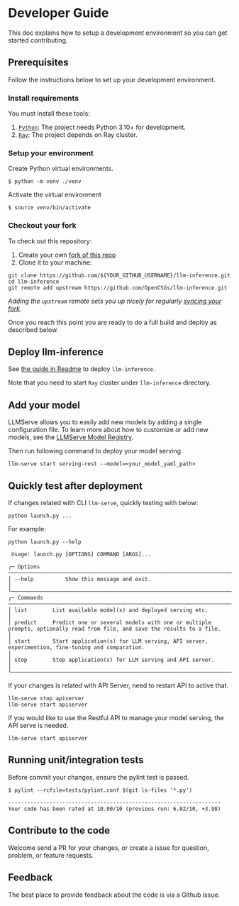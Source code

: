 # Developer Guide

This doc explains how to setup a development environment so you can get started contributing.

## Prerequisites

Follow the instructions below to set up your development environment. 

### Install requirements

You must install these tools:

1. [`Python`](https://www.python.org/downloads/): The project needs Python 3.10+ for development.
1. [`Ray`](https://docs.ray.io/en/master/ray-overview/installation.html): The project depends on Ray cluster.

### Setup your environment

Create Python virtual environments.
```
$ python -m venv ./venv
```

Activate the virtual environment
```
$ source venv/bin/activate
```

### Checkout your fork

To check out this repository:

1. Create your own
   [fork of this repo](https://help.github.com/articles/fork-a-repo/)
1. Clone it to your machine:

```shell
git clone https://github.com/${YOUR_GITHUB_USERNAME}/llm-inference.git
cd llm-inference
git remote add upstream https://github.com/OpenCSGs/llm-inference.git
```

_Adding the `upstream` remote sets you up nicely for regularly
[syncing your fork](https://help.github.com/articles/syncing-a-fork/)._

Once you reach this point you are ready to do a full build and deploy as
described below.

## Deploy llm-inference

See [the guide in Readme](https://github.com/OpenCSGs/llm-inference/blob/main/README.md#getting-started) to deploy `llm-inference`.

Note that you need to start `Ray` cluster under `llm-inference` directory.

## Add your model

LLMServe allows you to easily add new models by adding a single configuration file.
To learn more about how to customize or add new models, see the [LLMServe Model Registry](./models/README.md).

Then run following command to deploy your model serving.
```
llm-serve start serving-rest --model=<your_model_yaml_path>
```


## Quickly test after deployment

If changes related with CLI `llm-serve`, quickly testing with below:

```
python launch.py ...
```

For example:
```
python launch.py --help

 Usage: launch.py [OPTIONS] COMMAND [ARGS]...

╭─ Options ──────────────────────────────────────────────────────────────────────────────────────────────────────────────────────────────────────────────────────────╮
│ --help          Show this message and exit.                                                                                                                        │
╰────────────────────────────────────────────────────────────────────────────────────────────────────────────────────────────────────────────────────────────────────╯
╭─ Commands ─────────────────────────────────────────────────────────────────────────────────────────────────────────────────────────────────────────────────────────╮
│ list        List available model(s) and deployed serving etc.                                                                                                      │
│ predict     Predict one or several models with one or multiple prompts, optionally read from file, and save the results to a file.                                 │
│ start       Start application(s) for LLM serving, API server, experimention, fine-tuning and comparation.                                                          │
│ stop        Stop application(s) for LLM serving and API server.                                                                                                    │
╰────────────────────────────────────────────────────────────────────────────────────────────────────────────────────────────────────────────────────────────────────╯

```

If your changes is related with API Server, need to restart API to active that.
```
llm-serve stop apiserver
llm-serve start apiserver
```

If you would like to use the Restful API to manage your model serving, the API serve is needed.
```
llm-serve start apiserver
```

## Running unit/integration tests

Before commit your changes, ensure the pylint test is passed.

```
$ pylint --rcfile=tests/pylint.conf $(git ls-files '*.py')

-------------------------------------------------------------------
Your code has been rated at 10.00/10 (previous run: 6.02/10, +3.98)

```

## Contribute to the code 

Welcome send a PR for your changes, or create a issue for question, problem, or feature requests.

## Feedback 

The best place to provide feedback about the code is via a Github issue. 